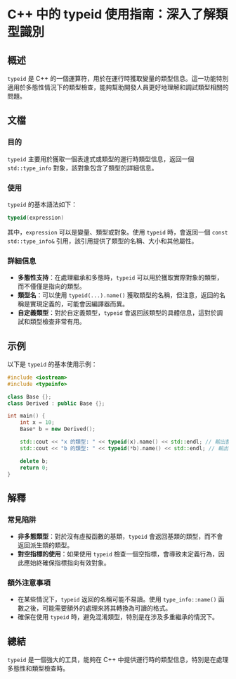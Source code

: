 <!--
Meta Description: # C++ 中的 typeid 使用指南：深入了解類型識別 ## 概述 `typeid` 是 C++ 的一個運算符，用於在運行時獲取變量的類型信息。這一功能特別適用於多態性情況下的類型檢查，能夠幫助開發人員更好地理解和調試類型相關的問題。 ## 文檔 ### 目的 `typeid` 主要用於獲取一個...
Meta Keywords: typeid, std, name, type_info, base
-->

# C++ 中的 typeid 使用指南：深入了解類型識別

## 概述
`typeid` 是 C++ 的一個運算符，用於在運行時獲取變量的類型信息。這一功能特別適用於多態性情況下的類型檢查，能夠幫助開發人員更好地理解和調試類型相關的問題。

## 文檔
### 目的
`typeid` 主要用於獲取一個表達式或類型的運行時類型信息，返回一個 `std::type_info` 對象，該對象包含了類型的詳細信息。

### 使用
`typeid` 的基本語法如下：

```cpp
typeid(expression)
```

其中，`expression` 可以是變量、類型或對象。使用 `typeid` 時，會返回一個 `const std::type_info&` 引用，該引用提供了類型的名稱、大小和其他屬性。

### 詳細信息
- **多態性支持**：在處理繼承和多態時，`typeid` 可以用於獲取實際對象的類型，而不僅僅是指向的類型。
- **類型名**：可以使用 `typeid(...).name()` 獲取類型的名稱，但注意，返回的名稱是實現定義的，可能會因編譯器而異。
- **自定義類型**：對於自定義類型，`typeid` 會返回該類型的具體信息，這對於調試和類型檢查非常有用。

## 示例
以下是 `typeid` 的基本使用示例：

```cpp
#include <iostream>
#include <typeinfo>

class Base {};
class Derived : public Base {};

int main() {
    int x = 10;
    Base* b = new Derived();

    std::cout << "x 的類型: " << typeid(x).name() << std::endl; // 輸出整數類型
    std::cout << "b 的類型: " << typeid(*b).name() << std::endl; // 輸出 Derived 類型

    delete b;
    return 0;
}
```

## 解釋
### 常見陷阱
- **非多態類型**：對於沒有虛擬函數的基類，`typeid` 會返回基類的類型，而不會返回派生類的類型。
- **對空指標的使用**：如果使用 `typeid` 檢查一個空指標，會導致未定義行為，因此應始終確保指標指向有效對象。

### 額外注意事項
- 在某些情況下，`typeid` 返回的名稱可能不易讀。使用 `type_info::name()` 函數之後，可能需要額外的處理來將其轉換為可讀的格式。
- 確保在使用 `typeid` 時，避免混淆類型，特別是在涉及多重繼承的情況下。

## 總結
`typeid` 是一個強大的工具，能夠在 C++ 中提供運行時的類型信息，特別是在處理多態性和類型檢查時。